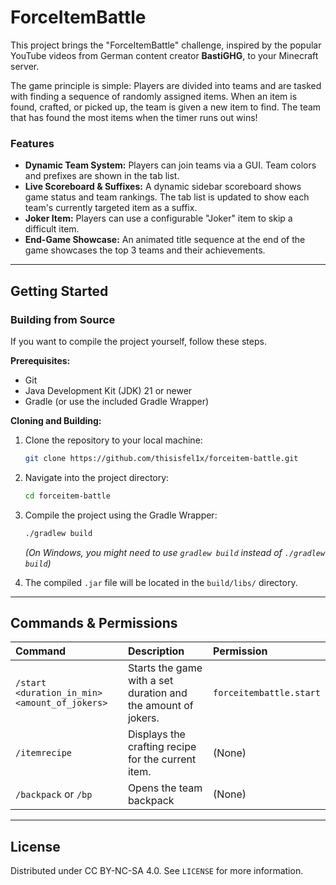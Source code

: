 # ForceItemBattle

[](https://opensource.org/licenses/MIT)

This project brings the "ForceItemBattle" challenge, inspired by the popular YouTube videos from German content creator **BastiGHG**, to your Minecraft server.

The game principle is simple: Players are divided into teams and are tasked with finding a sequence of randomly assigned items. When an item is found, crafted, or picked up, the team is given a new item to find. The team that has found the most items when the timer runs out wins\!

### Features

* **Dynamic Team System:** Players can join teams via a GUI. Team colors and prefixes are shown in the tab list.
* **Live Scoreboard & Suffixes:** A dynamic sidebar scoreboard shows game status and team rankings. The tab list is updated to show each team's currently targeted item as a suffix.
* **Joker Item:** Players can use a configurable "Joker" item to skip a difficult item.
* **End-Game Showcase:** An animated title sequence at the end of the game showcases the top 3 teams and their achievements.

-----

## Getting Started

### Building from Source

If you want to compile the project yourself, follow these steps.

**Prerequisites:**

* Git
* Java Development Kit (JDK) 21 or newer
* Gradle (or use the included Gradle Wrapper)

**Cloning and Building:**

1.  Clone the repository to your local machine:

    ```sh
    git clone https://github.com/thisisfel1x/forceitem-battle.git
    ```

2.  Navigate into the project directory:

    ```sh
    cd forceitem-battle
    ```

3.  Compile the project using the Gradle Wrapper:

    ```sh
    ./gradlew build
    ```

    *(On Windows, you might need to use `gradlew build` instead of `./gradlew build`)*

4.  The compiled `.jar` file will be located in the `build/libs/` directory.

-----

## Commands & Permissions

| Command                                       | Description                                                   | Permission              |
|:----------------------------------------------|:--------------------------------------------------------------|:------------------------|
| `/start <duration_in_min> <amount_of_jokers>` | Starts the game with a set duration and the amount of jokers. | `forceitembattle.start` |
| `/itemrecipe`                                 | Displays the crafting recipe for the current item.            | (None)                  |
| `/backpack` or `/bp`                          | Opens the team backpack                                       | (None)                  |

-----

## License

Distributed under CC BY-NC-SA 4.0. See `LICENSE` for more information.